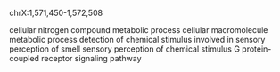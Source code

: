 chrX:1,571,450-1,572,508

cellular nitrogen compound metabolic process
cellular macromolecule metabolic process
detection of chemical stimulus involved in sensory perception of smell
sensory perception of chemical stimulus
G protein-coupled receptor signaling pathway
